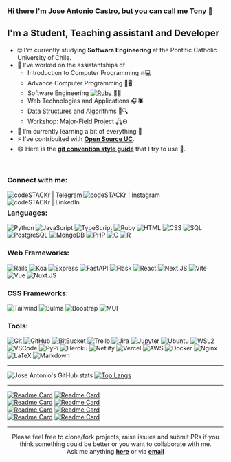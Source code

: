 ### Hi there I'm Jose Antonio Castro, but you can call me Tony 👋

## I'm a Student, Teaching assistant and Developer

- 🤓 I'm currently studying **Software Engineering** at the Pontific Catholic University of Chile.
- 🔭 I've worked on the assistantships of 
    - Introduction to Computer Programming 🔥💻
    - Advance Computer Programming 🧠🖥️
    - Software Engineering [![Ruby](https://cdn.emojidex.com/emoji/mdpi/Ruby.png "Ruby") ](https://www.ruby-lang.org)👨‍💻 
    - Web Technologies and Applications  🎧🕷️
    - Data Structures and Algorithms 💾🔍
    - Workshop: Major-Field Project 🖧⚙️
- 🌱 I’m currently learning a bit of everything 🤣
- ⚡ I've contribuited with [**Open Source UC**](https://github.com/open-source-uc).
- 😄 Here is the [**git convention style guide**](https://la-guia.platan.us/setup/proyectos/git) that I try to use 🍌.

<br />

<!--
- 👯 I’m looking to collaborate on ...
- 🤔 I’m looking for help with ...
- 💬 Ask me about ...
- 📫 How to reach me: ...
- 😄 Pronouns: ...
- ⚡ Fun fact: ...
-->

### Connect with me:

<!-- [<img align="left" alt="codeSTACKr.com" width="22px" src="https://raw.githubusercontent.com/iconic/open-iconic/master/svg/globe.svg" />][website]
[<img align="left" alt="codeSTACKr | YouTube" width="22px" src="https://cdn.jsdelivr.net/npm/simple-icons@v3/icons/youtube.svg" />][youtube]
-->

<!-- [<img align="left" alt="codeSTACKr | Twitter" src="https://img.shields.io/badge/Twitter-1DA1F2?style=for-the-badge&logo=twitter&logoColor=white" />][twitter] -->
[<img align="left" alt="codeSTACKr | Telegram" src="https://img.shields.io/badge/Telegram-2CA5E0?style=for-the-badge&logo=telegram&logoColor=white" />][telegram]
[<img align="left" alt="codeSTACKr | Instagram" src="https://img.shields.io/badge/Instagram-E1306C?style=for-the-badge&logo=instagram&logoColor=white" />][instagram]
[<img align="left" alt="codeSTACKr | LinkedIn" src="https://img.shields.io/badge/LinkedIn-0077B5?style=for-the-badge&logo=linkedin&logoColor=white" />][linkedin]

<br />

### Languages:

![Python](https://img.shields.io/badge/Python-FFD43B?style=for-the-badge&logo=python)
![JavaScript](https://img.shields.io/badge/JavaScript-black?style=for-the-badge&logo=JavaScript&logoColor=FFD43B)
![TypeScript](https://img.shields.io/badge/typescript-3178c6?style=for-the-badge&logo=typescript&logoColor=white)
![Ruby](https://img.shields.io/badge/ruby-cc0000?style=for-the-badge&logo=ruby&logoColor=black)
![HTML](https://img.shields.io/badge/HTML-white?style=for-the-badge&logo=HTML5)
![CSS](https://img.shields.io/badge/CSS-2965f1?style=for-the-badge&logo=css3&logoColor=white)
![SQL](https://img.shields.io/badge/SQL-07405E?style=for-the-badge&logo=sqlite&logoColor=white)
![PostgreSQL](https://img.shields.io/badge/PostgreSQL-316192?style=for-the-badge&logo=postgresql&logoColor=white)
![MongoDB](https://img.shields.io/badge/MongoDB-ffffff?style=for-the-badge&logo=MongoDB)
![PHP](https://img.shields.io/badge/PHP-8892bf?style=for-the-badge&logo=PHP&logoColor=ffffff)
![C](https://img.shields.io/badge/C-00599C?style=for-the-badge&logo=c&logoColor=white)
![R](https://img.shields.io/badge/R-00599C?style=for-the-badge&logo=R&logoColor=yellow)
<br />

### Web Frameworks:

![Rails](https://img.shields.io/badge/Rails-cc0000?style=for-the-badge&logo=rubyonrails&logoColor=black)
![Koa](https://img.shields.io/badge/Koa-ffffff?style=for-the-badge&logo=koa&logoColor=black)
![Express](https://img.shields.io/badge/express-ffffff?style=for-the-badge&logo=express&logoColor=black)
![FastAPI](https://img.shields.io/badge/fastapi-109989?style=for-the-badge&logo=FASTAPI&logoColor=white)
![Flask](https://img.shields.io/badge/Flask-000000?style=for-the-badge&logo=flask&logoColor=white)
![React](https://img.shields.io/badge/react-232F3E?style=for-the-badge&logo=react&logoColor=00C7B7)
![Next.JS](https://img.shields.io/badge/next.js-black?style=for-the-badge&logo=nextdotjs)
![Vite](https://img.shields.io/badge/Vite-yellow?style=for-the-badge&logo=Vite)
![Vue](https://img.shields.io/badge/Vue.js-35495E?style=for-the-badge&logo=vuedotjs&logoColor=4FC08D)
![Nuxt.JS](https://img.shields.io/badge/nuxt.js-black?style=for-the-badge&logo=nuxtdotjs)

### CSS Frameworks:

![Tailwind](https://img.shields.io/badge/tailwind-14B4C6?style=for-the-badge&logo=tailwindcss&logoColor=ffffff)
![Bulma](https://img.shields.io/badge/bulma-00D1b1?style=for-the-badge&logo=bulma&logoColor=ffffff)
![Boostrap](https://img.shields.io/badge/bootstrap-7952b3?style=for-the-badge&logo=bootstrap&logoColor=ffffff)
![MUI](https://img.shields.io/badge/material_ui-071A2F?style=for-the-badge&logo=mui&logoColor=0180FF)
<br />

### Tools:

![Git](https://img.shields.io/badge/Git-F05032?style=for-the-badge&logo=git&logoColor=white)
![GitHub](https://img.shields.io/badge/GitHub-121011?style=for-the-badge&logo=GitHub&logoColor=white)
![BitBucket](https://img.shields.io/badge/BitBucket-white?style=for-the-badge&logo=BitBucket&logoColor=0052cc)
![Trello](https://img.shields.io/badge/TRELLO-026AA7?style=for-the-badge&logo=TRELLO&logoColor=white)
![Jira](https://img.shields.io/badge/Jira-0052cc?style=for-the-badge&logo=JiraSoftware&logoColor=white)
![Jupyter](https://img.shields.io/badge/Jupyter-F37626.svg?&style=for-the-badge&logo=Jupyter&logoColor=white)
![Ubuntu](https://img.shields.io/badge/ubuntu-dd4814?style=for-the-badge&logo=ubuntu&logoColor=white)
![WSL2](https://img.shields.io/badge/WSL_2-000000?style=for-the-badge&logo=linux&logoColor=white)
![VSCode](https://img.shields.io/badge/Visual_Studio_Code-00599C?style=for-the-badge&logo=visualstudiocode&logoColor=white)
![PyPi](https://img.shields.io/badge/pypi-FFD242?style=for-the-badge&logo=pypi)
![Heroku](https://img.shields.io/badge/Heroku-430098?style=for-the-badge&logo=heroku&logoColor=white)
![Netlify](https://img.shields.io/badge/Netlify-00C7B7?style=for-the-badge&logo=netlify&logoColor=white)
![Vercel](https://img.shields.io/badge/Vercel-000000?style=for-the-badge&logo=vercel&logoColor=white)
![AWS](https://img.shields.io/badge/Amazon_AWS-232F3E?style=for-the-badge&logo=amazon-aws&logoColor=e1ad01)
![Docker](https://img.shields.io/badge/Docker-2496ED?style=for-the-badge&logo=docker&logoColor=white)
![Nginx](https://img.shields.io/badge/Nginx-009639?style=for-the-badge&logo=nginx&logoColor=white)
![LaTeX](https://img.shields.io/badge/LaTeX-47A141?style=for-the-badge&logo=LaTeX&logoColor=white)
![Markdown](https://img.shields.io/badge/markdown-white?style=for-the-badge&logo=markdown&logoColor=black)
<br />

---

![Jose Antonio's GitHub stats](https://github-readme-stats.vercel.app/api?username=Baelfire18&count_private=true&show_icons=true&theme=tokyonight)
[![Top Langs](https://github-readme-stats.vercel.app/api/top-langs/?username=Baelfire18&count_private=true&show_icons=true&langs_count=8&layout=compact&custom_title=Top%20Langs&theme=tokyonight)](https://github.com/anuraghazra/github-readme-stats)


---
[![Readme Card](https://github-readme-stats.vercel.app/api/pin/?username=Baelfire18&repo=read-dotenv-files&theme=tokyonight)](https://github.com/Baelfire18/read-dotenv-files)
[![Readme Card](https://github-readme-stats.vercel.app/api/pin/?username=Baelfire18&repo=Wind-Turbine-Data&theme=tokyonight)](https://github.com/Baelfire18/Wind-Turbine-Data)
<br />
[![Readme Card](https://github-readme-stats.vercel.app/api/pin/?username=Baelfire18&repo=snail_print&theme=tokyonight)](https://github.com/Baelfire18/snail_print)
[![Readme Card](https://github-readme-stats.vercel.app/api/pin/?username=Baelfire18&repo=py-digits&theme=tokyonight)](https://github.com/Baelfire18/py-digits)
<br />
[![Readme Card](https://github-readme-stats.vercel.app/api/pin/?username=Baelfire18&repo=bookkers-frontend&theme=tokyonight)](https://github.com/Baelfire18/bookkers-frontend)
[![Readme Card](https://github-readme-stats.vercel.app/api/pin/?username=Baelfire18&repo=git-updater&theme=tokyonight)](https://github.com/Baelfire18/git-updater)
<br />
[![Readme Card](https://github-readme-stats.vercel.app/api/pin/?username=Baelfire18&repo=country-search-graphql&theme=tokyonight)](https://github.com/Baelfire18/country-search-graphql)
[![Readme Card](https://github-readme-stats.vercel.app/api/pin/?username=Baelfire18&repo=Data-Structures-And-Algorithms&theme=tokyonight)](https://github.com/Baelfire18/Data-Structures-And-Algorithms)
<br />

---
<div align="center">

Please feel free to clone/fork projects, raise issues and submit PRs if you think something could be better or you want to collaborate with me. <br>
Ask me anything <a href="https://github.com/Baelfire18/Baelfire18/issues/new"><b>here</b></a>
or via <a href="mailto:jacastro18@uc.cl"><b>email</b></a>
</br>

</div>

<!-- 
[website]: https://codeSTACKr.com
[course]: http://vsCodeHero.com
[youtube]: https://youtube.com/codeSTACKr
[twitter]: https://twitter.com/tony_castro18/
-->

[telegram]: https://t.me/ImTheRealTony/
[instagram]: https://www.instagram.com/ja_castro321/
[linkedin]: https://www.linkedin.com/in/jose-antonio-castro-guevara/
